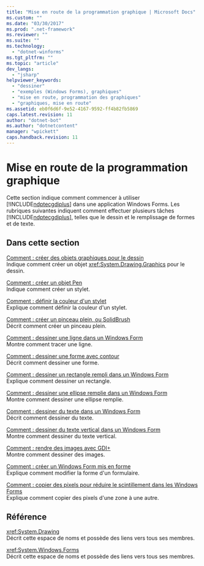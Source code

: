 ```yaml
---
title: "Mise en route de la programmation graphique | Microsoft Docs"
ms.custom: ""
ms.date: "03/30/2017"
ms.prod: ".net-framework"
ms.reviewer: ""
ms.suite: ""
ms.technology: 
  - "dotnet-winforms"
ms.tgt_pltfrm: ""
ms.topic: "article"
dev_langs: 
  - "jsharp"
helpviewer_keywords: 
  - "dessiner"
  - "exemples (Windows Forms), graphiques"
  - "mise en route, programmation des graphiques"
  - "graphiques, mise en route"
ms.assetid: eb0f6d6f-9e52-4167-9592-ff4b82fb5869
caps.latest.revision: 11
author: "dotnet-bot"
ms.author: "dotnetcontent"
manager: "wpickett"
caps.handback.revision: 11
---
```

# Mise en route de la programmation graphique
Cette section indique comment commencer à utiliser [!INCLUDE[ndptecgdiplus](../../../../includes/ndptecgdiplus-md.md)] dans une application Windows Forms.  Les rubriques suivantes indiquent comment effectuer plusieurs tâches [!INCLUDE[ndptecgdiplus](../../../../includes/ndptecgdiplus-md.md)], telles que le dessin et le remplissage de formes et de texte.  
  
## Dans cette section  
 [Comment : créer des objets graphiques pour le dessin](../../../../docs/framework/winforms/advanced/how-to-create-graphics-objects-for-drawing.md)  
 Indique comment créer un objet <xref:System.Drawing.Graphics> pour le dessin.  
  
 [Comment : créer un objet Pen](../../../../docs/framework/winforms/advanced/how-to-create-a-pen.md)  
 Indique comment créer un stylet.  
  
 [Comment : définir la couleur d'un stylet](../../../../docs/framework/winforms/advanced/how-to-set-the-color-of-a-pen.md)  
 Explique comment définir la couleur d'un stylet.  
  
 [Comment : créer un pinceau plein, ou SolidBrush](../../../../docs/framework/winforms/advanced/how-to-create-a-solid-brush.md)  
 Décrit comment créer un pinceau plein.  
  
 [Comment : dessiner une ligne dans un Windows Form](../../../../docs/framework/winforms/advanced/how-to-draw-a-line-on-a-windows-form.md)  
 Montre comment tracer une ligne.  
  
 [Comment : dessiner une forme avec contour](../../../../docs/framework/winforms/advanced/how-to-draw-an-outlined-shape.md)  
 Décrit comment dessiner une forme.  
  
 [Comment : dessiner un rectangle rempli dans un Windows Form](../../../../docs/framework/winforms/advanced/how-to-draw-a-filled-rectangle-on-a-windows-form.md)  
 Explique comment dessiner un rectangle.  
  
 [Comment : dessiner une ellipse remplie dans un Windows Form](../../../../docs/framework/winforms/advanced/how-to-draw-a-filled-ellipse-on-a-windows-form.md)  
 Montre comment dessiner une ellipse remplie.  
  
 [Comment : dessiner du texte dans un Windows Form](../../../../docs/framework/winforms/advanced/how-to-draw-text-on-a-windows-form.md)  
 Décrit comment dessiner du texte.  
  
 [Comment : dessiner du texte vertical dans un Windows Form](../../../../docs/framework/winforms/advanced/how-to-draw-vertical-text-on-a-windows-form.md)  
 Montre comment dessiner du texte vertical.  
  
 [Comment : rendre des images avec GDI\+](../../../../docs/framework/winforms/advanced/how-to-render-images-with-gdi.md)  
 Montre comment dessiner des images.  
  
 [Comment : créer un Windows Form mis en forme](../../../../docs/framework/winforms/advanced/how-to-create-a-shaped-windows-form.md)  
 Explique comment modifier la forme d'un formulaire.  
  
 [Comment : copier des pixels pour réduire le scintillement dans les Windows Forms](../../../../docs/framework/winforms/advanced/how-to-copy-pixels-for-reducing-flicker-in-windows-forms.md)  
 Explique comment copier des pixels d'une zone à une autre.  
  
## Référence  
 <xref:System.Drawing>  
 Décrit cette espace de noms et possède des liens vers tous ses membres.  
  
 <xref:System.Windows.Forms>  
 Décrit cette espace de noms et possède des liens vers tous ses membres.